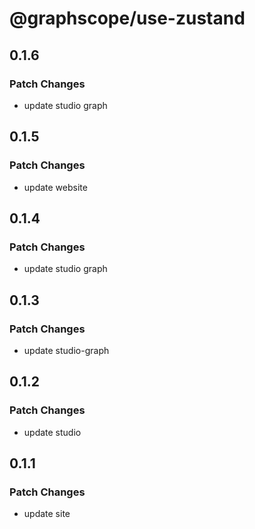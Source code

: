 # @graphscope/use-zustand

## 0.1.6

### Patch Changes

- update studio graph

## 0.1.5

### Patch Changes

- update website

## 0.1.4

### Patch Changes

- update studio graph

## 0.1.3

### Patch Changes

- update studio-graph

## 0.1.2

### Patch Changes

- update studio

## 0.1.1

### Patch Changes

- update site
